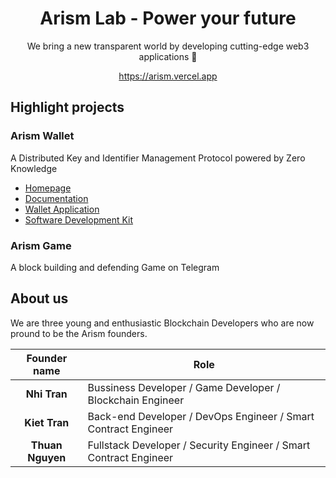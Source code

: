 <div align='center'>
<h1>Arism Lab - Power your future</h1>
<p>We bring a new transparent world by developing cutting-edge web3 applications 🚀</p>
<a href="https://arism.vercel.app">https://arism.vercel.app</a>
</div>

## Highlight projects

### Arism Wallet

A Distributed Key and Identifier Management Protocol powered by Zero Knowledge

- [Homepage](https://arism.vercel.app)
- [Documentation](https://arism.vercel.app/)
- [Wallet Application](https://arism.vercel.app)
- [Software Development Kit](https://arism.vercel.app/)

### Arism Game

A block building and defending Game on Telegram

## About us

We are three young and enthusiastic Blockchain Developers who are now pround to be the Arism founders.

|   Founder name   | Role                                                              |
| :--------------: | ----------------------------------------------------------------- |
|   **Nhi Tran**   | Bussiness Developer / Game Developer / Blockchain Engineer        |
|  **Kiet Tran**   | Back-end Developer / DevOps Engineer / Smart Contract Engineer    |
| **Thuan Nguyen** | Fullstack Developer / Security Engineer / Smart Contract Engineer |